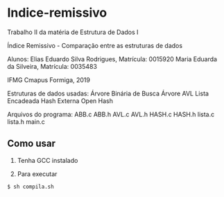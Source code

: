 # Indice-remissivo

Trabalho II da matéria de Estrutura de Dados I

Índice Remissivo - Comparação entre as estruturas de dados

Alunos: Elias Eduardo Silva Rodrigues, Matrícula: 0015920
		Maria Eduarda da Silveira,     Matrícula: 0035483

IFMG Cmapus Formiga, 2019

Estruturas de dados usadas:
	Árvore Binária de Busca
	Árvore AVL
	Lista Encadeada
	Hash Externa
	Open Hash

Arquivos do programa:
	ABB.c
	ABB.h
	AVL.c
	AVL.h
	HASH.c
	HASH.h
	lista.c
	lista.h
	main.c

Como usar
---------

1. Tenha GCC instalado

2. Para executar

```bash
$ sh compila.sh
```
